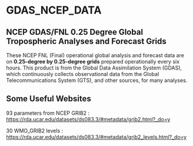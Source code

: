 # GDAS_NCEP_DATA

## NCEP GDAS/FNL 0.25 Degree Global Tropospheric Analyses and Forecast Grids
These NCEP FNL (Final) operational global analysis and forecast data are on <strong>0.25-degree by 0.25-degree grids</strong> prepared operationally every six hours. This product is from the Global Data Assimilation System (GDAS), which continuously collects observational data from the Global Telecommunications System (GTS), and other sources, for many analyses. 

## Some Useful Websites 

93 parameters from NCEP GRIB2 : https://rda.ucar.edu/datasets/ds083.3/#metadata/grib2.html?_do=y

30 WMO_GRIB2 levels : https://rda.ucar.edu/datasets/ds083.3/#metadata/grib2_levels.html?_do=y
